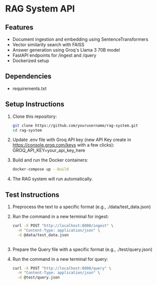 # RAG System API

## Features

- Document ingestion and embedding using SentenceTransformers
- Vector similarity search with FAISS
- Answer generation using Groq's Llama 3 70B model
- FastAPI endpoints for /ingest and /query
- Dockerized setup


## Dependencies

- requirements.txt


## Setup Instructions

1. Clone this repository:
   ```bash
   git clone https://github.com/yourusername/rag-system.git
   cd rag-system

2. Update .env file with Groq API key (new API Key create in https://console.groq.com/keys with a few clicks):
   GROQ_API_KEY=your_api_key_here

3. Build and run the Docker containers:
    ```bash
    docker-compose up --build

4. The RAG system will run automatically.



## Test Instructions
1. Preprocess the text to a specific format (e.g., ./data/test_data.json)

2. Run the command in a new terminal for ingest:
    ```bash
   curl -X POST "http://localhost:8000/ingest" \
      -H "Content-Type: application/json" \
      -d @data/test_data.json
      
3. Prepare the Query file with a specific format (e.g., ./test/query.json)

4. Run the command in a new terminal for query:
    ```bash
   curl -X POST "http://localhost:8000/query" \
      -H "Content-Type: application/json" \
      -d @test/query.json
